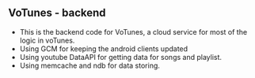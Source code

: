 ## VoTunes - backend


- This is the backend code for VoTunes, a cloud service for most of the logic in voTunes.
- Using GCM for  keeping the android clients updated 
- Using youtube DataAPI for getting data for songs and playlist.
- Using memcache and ndb for data storing.


